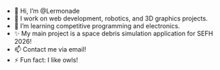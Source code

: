 - 👋 Hi, I’m @Lermonade
- 👀 I work on web development, robotics, and 3D graphics projects.
- 🌱 I’m learning competitive programming and electronics.
- ✨ My main project is a space debris simulation application for SEFH 2026!
- 📫 Contact me via email!
- ⚡ Fun fact: I like owls!

<!---
Lermonade/Lermonade is a ✨ special ✨ repository because its `README.md` (this file) appears on your GitHub profile.
You can click the Preview link to take a look at your changes.
--->
